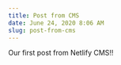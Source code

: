 ```yaml
---
title: Post from CMS
date: June 24, 2020 8:06 AM
slug: post-from-cms
---
```

Our first post from Netlify CMS!!